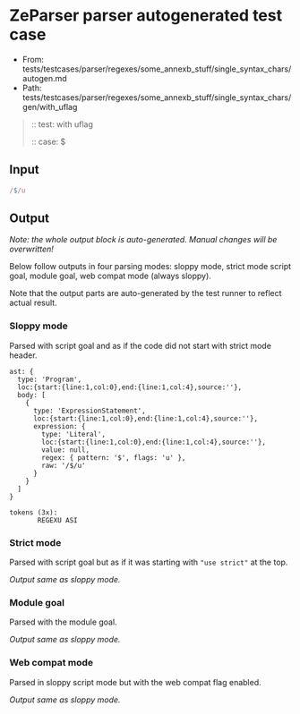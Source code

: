 # ZeParser parser autogenerated test case

- From: tests/testcases/parser/regexes/some_annexb_stuff/single_syntax_chars/autogen.md
- Path: tests/testcases/parser/regexes/some_annexb_stuff/single_syntax_chars/gen/with_uflag

> :: test: with uflag
>
> :: case: $

## Input


`````js
/$/u
`````

## Output

_Note: the whole output block is auto-generated. Manual changes will be overwritten!_

Below follow outputs in four parsing modes: sloppy mode, strict mode script goal, module goal, web compat mode (always sloppy).

Note that the output parts are auto-generated by the test runner to reflect actual result.

### Sloppy mode

Parsed with script goal and as if the code did not start with strict mode header.

`````
ast: {
  type: 'Program',
  loc:{start:{line:1,col:0},end:{line:1,col:4},source:''},
  body: [
    {
      type: 'ExpressionStatement',
      loc:{start:{line:1,col:0},end:{line:1,col:4},source:''},
      expression: {
        type: 'Literal',
        loc:{start:{line:1,col:0},end:{line:1,col:4},source:''},
        value: null,
        regex: { pattern: '$', flags: 'u' },
        raw: '/$/u'
      }
    }
  ]
}

tokens (3x):
       REGEXU ASI
`````

### Strict mode

Parsed with script goal but as if it was starting with `"use strict"` at the top.

_Output same as sloppy mode._

### Module goal

Parsed with the module goal.

_Output same as sloppy mode._

### Web compat mode

Parsed in sloppy script mode but with the web compat flag enabled.

_Output same as sloppy mode._
